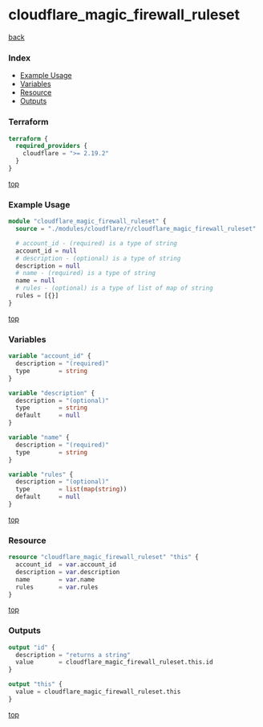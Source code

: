# cloudflare_magic_firewall_ruleset

[back](../cloudflare.md)

### Index

- [Example Usage](#example-usage)
- [Variables](#variables)
- [Resource](#resource)
- [Outputs](#outputs)

### Terraform

```terraform
terraform {
  required_providers {
    cloudflare = ">= 2.19.2"
  }
}
```

[top](#index)

### Example Usage

```terraform
module "cloudflare_magic_firewall_ruleset" {
  source = "./modules/cloudflare/r/cloudflare_magic_firewall_ruleset"

  # account_id - (required) is a type of string
  account_id = null
  # description - (optional) is a type of string
  description = null
  # name - (required) is a type of string
  name = null
  # rules - (optional) is a type of list of map of string
  rules = [{}]
}
```

[top](#index)

### Variables

```terraform
variable "account_id" {
  description = "(required)"
  type        = string
}

variable "description" {
  description = "(optional)"
  type        = string
  default     = null
}

variable "name" {
  description = "(required)"
  type        = string
}

variable "rules" {
  description = "(optional)"
  type        = list(map(string))
  default     = null
}
```

[top](#index)

### Resource

```terraform
resource "cloudflare_magic_firewall_ruleset" "this" {
  account_id  = var.account_id
  description = var.description
  name        = var.name
  rules       = var.rules
}
```

[top](#index)

### Outputs

```terraform
output "id" {
  description = "returns a string"
  value       = cloudflare_magic_firewall_ruleset.this.id
}

output "this" {
  value = cloudflare_magic_firewall_ruleset.this
}
```

[top](#index)